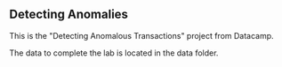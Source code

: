 ## Detecting Anomalies
This is the "Detecting Anomalous Transactions" project from Datacamp.

The data to complete the lab is located in the data folder.